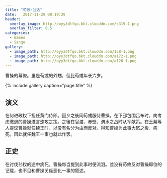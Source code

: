 ```yaml
---
title: "荀攸·公达"
date:   2017-11-29 08:19:39
header:
  overlay_image: http://oyy3dtfqo.bkt.clouddn.com/s319-1.png
  overlay_filter: 0.5
categories:
  - Games
  - Sango
gallery:
  - image_path: http://oyy3dtfqo.bkt.clouddn.com/158-1.png
  - image_path: http://oyy3dtfqo.bkt.clouddn.com/a172-1.png
  - image_path: http://oyy3dtfqo.bkt.clouddn.com/a126-1.png
---
```


曹操的幕僚。虽是荀彧的外甥，但比荀彧年长六岁。

{% include gallery caption="page.title" %}

## 演义

在何进政权下担任黄门侍郎。回乡之後同荀彧服侍曹操。在下邳包围吕布时，向考虑撤退的曹操进言速攻之策。之後在官渡、赤壁、渭水之战时从军献策。在王粲等人提议曹操就任魏王时，以没有名分为由而反对。得知曹操为此事大怒之後，病死。因此就任魏王一事也就此作罢。

## 正史

在讨伐孙权的途中病死，曹操每当提到此事时便流泪。並没有荀攸反对曹操即位的记载，也不见和曹操关係恶化一事的叙述。